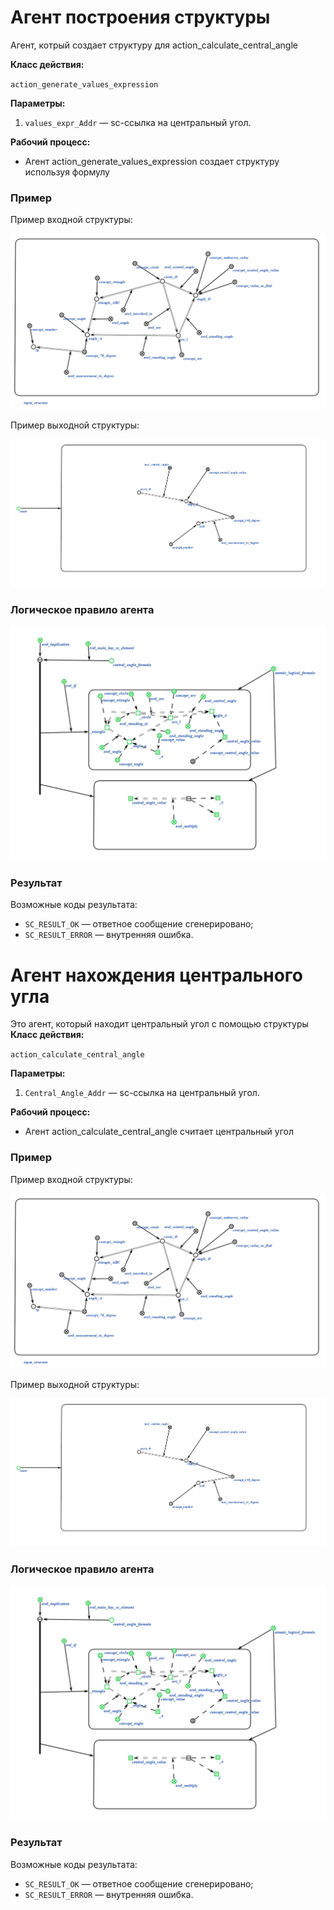 # Агент построения структуры

Агент, котрый создает структуру для action_calculate_central_angle

**Класс действия:**

`action_generate_values_expression`

**Параметры:**

1. `values_expr_Addr` — sc-ссылка на центральный угол.

**Рабочий процесс:**

* Агент action_generate_values_expression создает структуру используя формулу
### Пример

Пример входной структуры:

<img src="../imgs/7.png"></img>

Пример выходной структуры:

<img src="../imgs/15.png"></img>

### Логическое правило агента
<img src="../imgs/5.png"></img>

### Результат

Возможные коды результата:
 
* `SC_RESULT_OK` — ответное сообщение сгенерировано;
* `SC_RESULT_ERROR` — внутренняя ошибка.

# Агент нахождения центрального угла

Это агент, который находит центральный угол с помощью структуры
**Класс действия:**

`action_calculate_central_angle`

**Параметры:**

1. `Central_Angle_Addr` — sc-ссылка на центральный угол.

**Рабочий процесс:**

* Агент action_calculate_central_angle считает центральный угол
### Пример

Пример входной структуры:

<img src="../imgs/7.png"></img>

Пример выходной структуры:

<img src="../imgs/15.png"></img>

### Логическое правило агента
<img src="../imgs/5.png"></img>

### Результат

Возможные коды результата:
 
* `SC_RESULT_OK` — ответное сообщение сгенерировано;
* `SC_RESULT_ERROR` — внутренняя ошибка.
